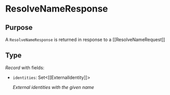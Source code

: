# ResolveNameResponse

## Purpose

<!-- --8<-- [start:purpose] -->
A `ResolveNameResponse` is returned in response to a [[ResolveNameRequest]]
<!-- --8<-- [end:purpose] -->

## Type

<!-- --8<-- [start:type] -->
<div class="type" markdown>

*Record* with fields:

- `identities`: Set<[[ExternalIdentity]]>

  *External identities with the given name*
</div>
<!-- --8<-- [end:type] -->

